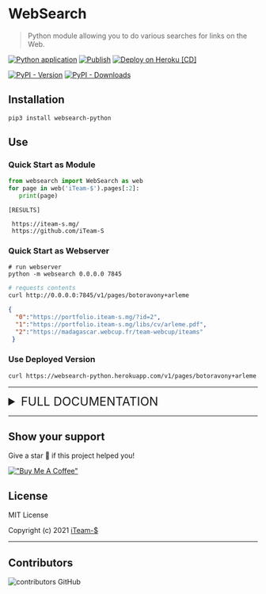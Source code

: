 # WebSearch



> Python module allowing you to do various searches for links on the Web.


[![Python application](https://github.com/iTeam-S/WebSearch/actions/workflows/python-test.yml/badge.svg)](https://github.com/iTeam-S/WebSearch/actions/workflows/python-test.yml)
[![Publish](https://github.com/iTeam-S/WebSearch/actions/workflows/pip-upload.yml/badge.svg)](https://github.com/iTeam-S/WebSearch/actions/workflows/pip-upload.yml)
[![Deploy on Heroku [CD]](https://heroku-badge.herokuapp.com/?app=heroku-badge)](https://websearch-python.herokuapp.com/)

[![PyPI - Version](https://img.shields.io/pypi/v/websearch-python?style=for-the-badge)](https://pypi.org/project/websearch-python/)
[![PyPI - Downloads](https://img.shields.io/pypi/dm/websearch-python?label=DOWNLOADS&style=for-the-badge)](https://pypi.org/project/websearch-python/)



## Installation

```properties
pip3 install websearch-python
```

## Use

### Quick Start as Module

```python
from websearch import WebSearch as web
for page in web('iTeam-$').pages[:2]:
   print(page)
```

```
[RESULTS]

 https://iteam-s.mg/
 https://github.com/iTeam-S
```


### Quick Start as Webserver
```properties
# run webserver 
python -m websearch 0.0.0.0 7845
```

```sh
# requests contents
curl http://0.0.0.0:7845/v1/pages/botoravony+arleme
```

 ```json
 {
   "0":"https://portfolio.iteam-s.mg/?id=2",
   "1":"https://portfolio.iteam-s.mg/libs/cv/arleme.pdf",
   "2":"https://madagascar.webcup.fr/team-webcup/iteams"
  }
```

### Use Deployed Version
```sh
curl https://websearch-python.herokuapp.com/v1/pages/botoravony+arleme
```

__________________________

<details>
   <summary style='font-size:24'>  FULL DOCUMENTATION </summary>

### Initialization

```python
from websearch import WebSearch
web = WebSearch('Gaetan Jonathan BAKARY')
```
You can pass a `list` for mutliple keyword.

```python
web = WebSearch(['Gaetan Jonathan BAKARY', 'iTeam-S'])
```
You can also specify a `website` as a reference.

```python
web = WebSearch('Gaetan Jonathan', site='iteam-s.mg')
```


### Webpages results

```python
from websearch import WebSearch
web = WebSearch('Gaetan Jonathan BAKARY')
webpages = web.pages
for wp in webpages[:5]:
   print(wp)
```

```
[RESULTS]

   https://mg.linkedin.com/in/gaetanj
   https://portfolio.iteam-s.mg/?u=gaetan
   https://github.com/gaetan1903
   https://medium.com/@gaetan1903
   https://gitlab.com/gaetan1903
```


### Images results

```python
from websearch import WebSearch
web = WebSearch('Gaetan Jonathan BAKARY')
webimages = web.images
for im in webimages[:5]:
   print(im)
```

```
[RESULTS]

   https://tse3.mm.bing.net/th?id=OIP.-K25y8TqkOi9UG_40Ti8bgAAAA
   https://tse1.mm.bing.net/th?id=OIP.yJPVcDx6znFSOewLdQBbHgHaJA
   https://tse3.mm.bing.net/th?id=OIP.7rO2T_nDAS0bXm4tQ4LKQAHaJA
   https://tse2.mm.bing.net/th?id=OIP.IUIEkGQVzYRKaDA7WeeV7QHaEF
   https://tse3.explicit.bing.net/th?id=OIP.OmvVnMIVu2ZdNZHZzJK_hgAAAA
```


### PDF results

```python
from websearch import WebSearch
web = WebSearch('Math 220')
pdfs = web.pdf
for pdf in pdfs[:5]:
   print(pdf)
```

```
[RESULTS]

   https://www.coconino.edu/resources/files/pdfs/registration/curriculum/course-outlines/m/mat/mat_220.pdf
   https://www.jmu.edu/mathstat/Files/ALEKSmatrix.pdf
   https://www.jjc.edu/sites/default/files/Academics/Math/M220%20Master%20Syllabus%20SP18.pdf
   https://www.sonoma.edu/sites/www/files/2018-19cat-11math.pdf
   https://www.svsd.net/cms/lib5/PA01001234/Centricity/Domain/1009/3.3-3.3B-Practice-KEY.pdf
```

To prevent the search for attachments with format verification, set `verif=False`, which is `True` by default.

Format verification is presented [here](https://github.com/iTeam-S/WebSearch/pull/4)

```python
from websearch import WebSearch
web = WebSearch('Math 220', verif=False)
```


### DOCX results
```python
from websearch import WebSearch:
web = WebSearch('python')
words = web.docx
for word in words[:3]:
   print(word)
```

```
[RESULTS]

   https://www.ocr.org.uk/Images/572953-j277-programming-techniques-python.docx
   https://www.niu.edu/brown/_pdf/physics374_spring2021/l1-19-21.docx
   https://ent2d.ac-bordeaux.fr/disciplines/mathematiques/wp-content/uploads/sites/3/2017/09/de-Scratch-%C3%A0-Python.docx
```


### XLSX results
```python
from websearch import WebSearch:
web = WebSearch('datalist')
excels = web.xlsx
for excel in excels[:3]:
   print(excel)
```

```
[RESULTS]

   https://assets.publishing.service.gov.uk/government/uploads/system/uploads/attachment_data/file/979255/Detailed_Single_Data_List_-_2021-2022.xlsx
   https://www.jaist.ac.jp/top/data/list-achievement-research-e.xlsx
   https://img1.wsimg.com/blobby/go/bed8f8d7-d6c2-488d-9aa3-5910e18aa8d2/downloads/Datalist.xlsx
```


### PPTX results
```python
from websearch import WebSearch:
web = WebSearch('Leadership')
powerpoints = web.pptx
for powerpoint in powerpoints[:3]:
   print(powerpoint)
```

```
[RESULTS]

   https://www.plainviewisd.org/cms/lib6/TX01918200/Centricity/Domain/853/Leadership%20Behav.%20Styles.pptx
   https://www.yorksandhumberdeanery.nhs.uk/sites/default/files/leadership_activity_and_msf.pptx
   https://www.itfglobal.org/sites/default/files/node/resources/files/Stage%203.1%20Powerpoint.pptx
```


### ODT results
```python
from websearch import WebSearch
web = WebSearch('Finance')
documents = web.odt
for doc in documents[:2]:
   print(doc)
```

```
[RESULTS]
   https://assets.publishing.service.gov.uk/government/uploads/system/uploads/attachment_data/file/970748/Green_Finance_Report.odt
   https://iati.fcdo.gov.uk/iati_documents/3678707.odt
  
```

### ODS results
```python
from websearch import WebSearch
web = WebSearch('Commerce')
documents = web.ods
for doc in documents[:2]:
   print(doc)
```

```
[RESULTS]
http://www.justice.gouv.fr/art_pix/Stat_RSJ_12.7_Civil_Les_tribunaux_de_commerce.ods
https://www.insee.fr/fr/metadonnees/source/fichier/Precision-principaux-indicateurs-crise-sanitaire-2020.ods
```

### ODP results
```python
from websearch import WebSearch
web = WebSearch('Renaissance')
documents = web.odp
for doc in documents[:2]:
   print(doc)
```

```
[RESULTS]
http://ekladata.com/9sHTcbLYfwbNGKU9cpnZXjlsbfA/17-Art-Renaissance.odp
https://www.college-yvescoppens-malestroit.ac-rennes.fr/sites/college-yvescoppens-malestroit.ac-rennes.fr/IMG/odp/diapo-presentation-voyage-5e.odp
```

### KML results
```python
from websearch import WebSearch
web = WebSearch('Madagascar')
maps = web.kml
for map in maps[:3]:
   print(map)
```

```
[RESULTS]
http://www.hydrosciences.fr/sierem/kmz_files/MGPLGRA.kml
https://www.ngoaidmap.org/downloads?doc=kml&name=association-intercooperation-madagascar-aim_projects&partners%5B%5D=6160&sectors%5B%5D=1&status=active
https://ngoaidmap.org/downloads?doc=kml&name=nemp-madagascar-cyclone-enawo-response_projects&projects%5B%5D=20655&status=active
```

### CUSTOM results

For other extensions, not present, use the `custom` function

Second arg can be taken [here](https://developer.mozilla.org/fr/docs/Web/HTTP/Basics_of_HTTP/MIME_types/Common_types)

```python
from websearch import WebSearch
web = WebSearch('Biologie')
ps_documents = web.custom('ps', 'application/postscript')
for doc in ps_documents[:3]:
   print(doc)
```

```
[RESULTS]
http://irma.math.unistra.fr/~fbertran/Master1_2020_2/L3Court.ps
http://jfla.inria.fr/2002/actes/10-michel.ps
https://www.crstra.dz/telechargement/pnr/ps/environnement/fadel-djamel.ps
```


### Webserver

you can deploy as webserver and send an http request

```
   python -m websearch [host] [port]
      [*] default host : 0.0.0.0
      [*] default port : 7845 
```
Exemple for page:
   ```
   curl http://<host>:<port>/v1/pages/botoravony+arleme

   [RESPONSE]
   {
      "0":"https://portfolio.iteam-s.mg/?id=2",
      "1":"https://portfolio.iteam-s.mg/libs/cv/arleme.pdf",
      "2":"https://madagascar.webcup.fr/team-webcup/iteams"
   }
```

Exemple for image:
```
   curl http://<host>:<port>/v1/images/one+piece

   [RESPONSE]
   {
   "0":"https://tse1.mm.bing.net/th?id=OIP.GlNk7idD3RCI_SYLiVzSBAHaE7",
   "1":"https://tse2.mm.bing.net/th?id=OIP.uePUN5rwpB-7wicu1uxQcgHaFj",
   "2":"https://tse2.mm.bing.net/th?id=OIP.dwWBU-A_6KPvvEYsL2nhVgHaFc",
   "3":"https://tse1.mm.bing.net/th?id=OIP.5M8tKIhIWvbqGO1prhUGfAHaJ4",
   .....
   "43":"https://tse4.mm.bing.net/th?id=OIP.uvp3efwHRLDJnUWZ5KLWCwHaE8",
   "44":"https://tse3.mm.bing.net/th?id=OIP.d_uUoc-8R13RZ1bb76yhZgHaKp",
   "45":"https://tse1.mm.bing.net/th?id=OIP.cBWDvspBM036p6h4DS6RTAHaFj"
   }
```

Search by extension : `curl http://<host>:<port>/v1/<extension>/<query>`

Where extension is from this list: 

```
swf, pdf, ps, dwf, kml, kmz, gpx, hwp, htm, html, xls, xlsx,
ppt, pptx, doc, docx, odp, ods, odt, rtf, svg, tex, txt, text,
bas, c, cc, cpp, cxx, h, hpp, cs, java, pl, py, wml, wap, xml
```

Exemple : 
```
   curl http://<host>:<port>/v1/kml/madagascar+antananarivo

   [RESPONSE]
   {
      "0":"https://ifl.francophonelibre.org/atelier/ActionOSMMG2019/wms/kml?layers=ActionOSMMG2019:MG_Antananarivo_pharmacy_point_OSM_20190427"
   }
```

 </details>

   
_____________________________________________________________________  
   
   
## Show your support
 Give a star 🌟 if this project helped you!
   
 [!["Buy Me A Coffee"](https://www.buymeacoffee.com/assets/img/custom_images/orange_img.png)](https://www.buymeacoffee.com/gaetan1903) 
   
 
## License

MIT License

Copyright (c) 2021 [iTeam-$](https://iteam-s.mg)


___________________________________________________________________
   
 ## Contributors
![contributors GitHub](https://contrib.rocks/image?repo=iTeam-S/WebSearch)

